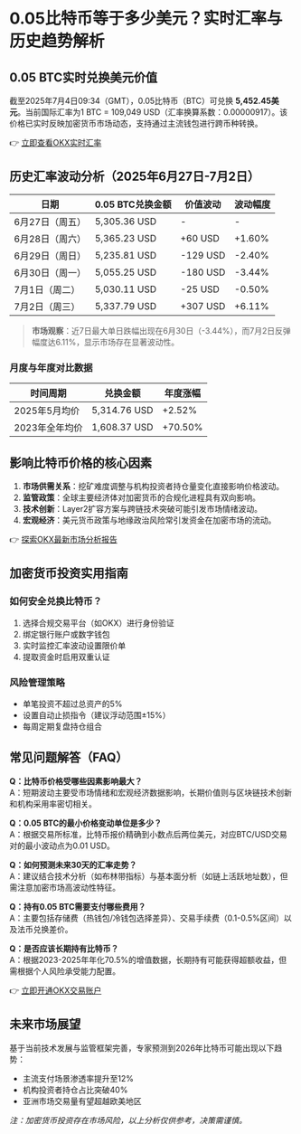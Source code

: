 # 0.05比特币等于多少美元？实时汇率与历史趋势解析

## 0.05 BTC实时兑换美元价值

截至2025年7月4日09:34（GMT），0.05比特币（BTC）可兑换 **5,452.45美元**。当前国际汇率为1 BTC = 109,049 USD（汇率换算系数：0.00000917）。该价格已实时反映加密货币市场动态，支持通过主流钱包进行跨币种转换。

👉 [立即查看OKX实时汇率](https://bit.ly/okx_welcome)

## 历史汇率波动分析（2025年6月27日-7月2日）

| 日期 | 0.05 BTC兑换金额 | 价值波动 | 波动幅度 |
| --- | --- | --- | --- |
| 6月27日（周五） | 5,305.36 USD | - | - |
| 6月28日（周六） | 5,365.23 USD | +60 USD | +1.60% |
| 6月29日（周日） | 5,235.81 USD | -129 USD | -2.40% |
| 6月30日（周一） | 5,055.25 USD | -180 USD | -3.44% |
| 7月1日（周二） | 5,030.11 USD | -25 USD | -0.50% |
| 7月2日（周三） | 5,337.79 USD | +307 USD | +6.11% |

> **市场观察**：近7日最大单日跌幅出现在6月30日（-3.44%），而7月2日反弹幅度达6.11%，显示市场存在显著波动性。

### 月度与年度对比数据

| 时间周期 | 兑换金额 | 年度涨幅 |
| --- | --- | --- |
| 2025年5月均价 | 5,314.76 USD | +2.52% |
| 2023年全年均价 | 1,608.37 USD | +70.50% |

## 影响比特币价格的核心因素

1. **市场供需关系**：挖矿难度调整与机构投资者持仓量变化直接影响价格波动。
2. **监管政策**：全球主要经济体对加密货币的合规化进程具有双向影响。
3. **技术创新**：Layer2扩容方案与跨链技术突破可能引发市场情绪波动。
4. **宏观经济**：美元货币政策与地缘政治风险常引发资金在加密市场的流动。

👉 [探索OKX最新市场分析报告](https://bit.ly/okx_welcome)

## 加密货币投资实用指南

### 如何安全兑换比特币？
1. 选择合规交易平台（如OKX）进行身份验证
2. 绑定银行账户或数字钱包
3. 实时监控汇率波动设置限价单
4. 提取资金时启用双重认证

### 风险管理策略
- 单笔投资不超过总资产的5%
- 设置自动止损指令（建议浮动范围±15%）
- 每周定期复盘持仓组合

## 常见问题解答（FAQ）

**Q：比特币价格受哪些因素影响最大？**  
A：短期波动主要受市场情绪和宏观经济数据影响，长期价值则与区块链技术创新和机构采用率密切相关。

**Q：0.05 BTC的最小价格变动单位是多少？**  
A：根据交易所标准，比特币报价精确到小数点后两位美元，对应BTC/USD交易对的最小波动点为0.01 USD。

**Q：如何预测未来30天的汇率走势？**  
A：建议结合技术分析（如布林带指标）与基本面分析（如链上活跃地址数），但需注意加密市场高波动性特征。

**Q：持有0.05 BTC需要支付哪些费用？**  
A：主要包括存储费（热钱包/冷钱包选择差异）、交易手续费（0.1-0.5%区间）以及法币兑换差价。

**Q：是否应该长期持有比特币？**  
A：根据2023-2025年年化70.5%的增值数据，长期持有可能获得超额收益，但需根据个人风险承受能力配置。

👉 [立即开通OKX交易账户](https://bit.ly/okx_welcome)

## 未来市场展望

基于当前技术发展与监管框架完善，专家预测到2026年比特币可能出现以下趋势：
- 主流支付场景渗透率提升至12%
- 机构投资者持仓占比突破40%
- 亚洲市场交易量有望超越欧美地区

*注：加密货币投资存在市场风险，以上分析仅供参考，决策需谨慎。*